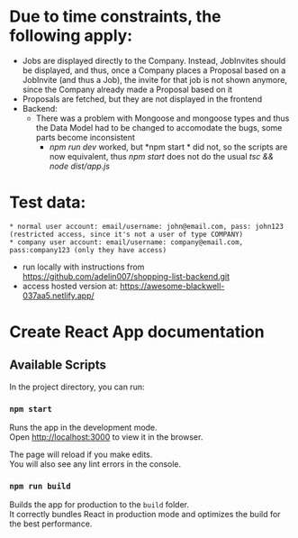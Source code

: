 
# Due to time constraints, the following apply: 
  - Jobs are displayed directly to the Company. Instead, JobInvites should be displayed, and thus, 
    once a Company places a Proposal based on a JobInvite (and thus a Job), the invite for that job is not shown anymore, since the Company already made a Proposal based on it
  - Proposals are fetched, but they are not displayed in the frontend
  - Backend: 
    - There was a problem with Mongoose and mongoose types and thus the Data Model had to be changed to accomodate the bugs, some parts become inconsistent 
        - *npm run dev* worked, but *npm start * did not, so the scripts are now equivalent, thus *npm start* does not do the usual *tsc && node dist/app.js*


# Test data: 
    * normal user account: email/username: john@email.com, pass: john123 (restricted access, since it's not a user of type COMPANY)
    * company user account: email/username: company@email.com, pass:company123 (only they have access)
    
- run locally with instructions from https://github.com/adelin007/shopping-list-backend.git  
- access hosted version at: https://awesome-blackwell-037aa5.netlify.app/

# Create React App documentation

## Available Scripts

In the project directory, you can run:

### `npm start`

Runs the app in the development mode.\
Open [http://localhost:3000](http://localhost:3000) to view it in the browser.

The page will reload if you make edits.\
You will also see any lint errors in the console.
### `npm run build`

Builds the app for production to the `build` folder.\
It correctly bundles React in production mode and optimizes the build for the best performance.


